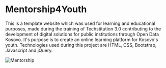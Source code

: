 # Mentorship4Youth
This is a template website which was used for learning and educational purposes, made during the training of Techstitution 3.0 
contributing to the development of digital solutions for public institutions through Open Data Kosovo.
It's purpose is to create an online learning platform for Kosovo's youth.
Technologies used during this project are HTML, CSS, Bootstrap, Javascript and jQuery.

![Mentorship](https://user-images.githubusercontent.com/44265863/140617364-37d80ea7-8969-406b-bafd-78e2fd607911.jpg)

